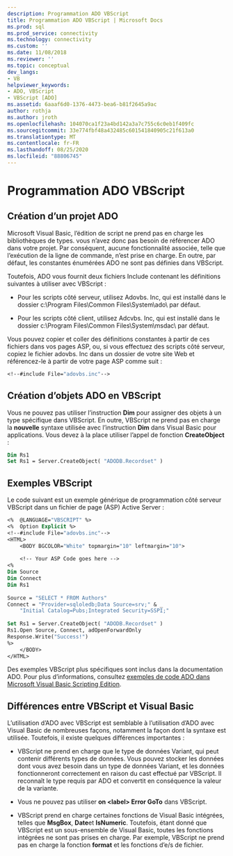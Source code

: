 ```yaml
---
description: Programmation ADO VBScript
title: Programmation ADO VBScript | Microsoft Docs
ms.prod: sql
ms.prod_service: connectivity
ms.technology: connectivity
ms.custom: ''
ms.date: 11/08/2018
ms.reviewer: ''
ms.topic: conceptual
dev_langs:
- VB
helpviewer_keywords:
- ADO, VBScript
- VBScript [ADO]
ms.assetid: 6aaaf6d0-1376-4473-bea6-b81f2645a9ac
author: rothja
ms.author: jroth
ms.openlocfilehash: 104070ca1f23a4bd142a3a7c755c6c0eb1f409fc
ms.sourcegitcommit: 33e774fbf48a432485c601541840905c21f613a0
ms.translationtype: MT
ms.contentlocale: fr-FR
ms.lasthandoff: 08/25/2020
ms.locfileid: "88806745"
---
```

# <a name="vbscript-ado-programming"></a>Programmation ADO VBScript
## <a name="creating-an-ado-project"></a>Création d’un projet ADO  
 Microsoft Visual Basic, l’édition de script ne prend pas en charge les bibliothèques de types. vous n’avez donc pas besoin de référencer ADO dans votre projet. Par conséquent, aucune fonctionnalité associée, telle que l’exécution de la ligne de commande, n’est prise en charge. En outre, par défaut, les constantes énumérées ADO ne sont pas définies dans VBScript.  
  
 Toutefois, ADO vous fournit deux fichiers Include contenant les définitions suivantes à utiliser avec VBScript :  
  
-   Pour les scripts côté serveur, utilisez Adovbs. Inc, qui est installé dans le dossier c:\Program Files\Common Files\System\ado\ par défaut.  
  
-   Pour les scripts côté client, utilisez Adcvbs. Inc, qui est installé dans le dossier c:\Program Files\Common Files\System\msdac\ par défaut.  
  
 Vous pouvez copier et coller des définitions constantes à partir de ces fichiers dans vos pages ASP, ou, si vous effectuez des scripts côté serveur, copiez le fichier adovbs. Inc dans un dossier de votre site Web et référencez-le à partir de votre page ASP comme suit :  
  
```vb
<!--#include File="adovbs.inc"-->  
```  
  
## <a name="creating-ado-objects-in-vbscript"></a>Création d’objets ADO en VBScript  
 Vous ne pouvez pas utiliser l’instruction **Dim** pour assigner des objets à un type spécifique dans VBScript. En outre, VBScript ne prend pas en charge la **nouvelle** syntaxe utilisée avec l’instruction **Dim** dans Visual Basic pour applications. Vous devez à la place utiliser l’appel de fonction **CreateObject** :  
  
```vb
Dim Rs1  
Set Rs1 = Server.CreateObject( "ADODB.Recordset" )  
```  
  
## <a name="vbscript-examples"></a>Exemples VBScript  
 Le code suivant est un exemple générique de programmation côté serveur VBScript dans un fichier de page (ASP) Active Server :  
  
```vb
<%  @LANGUAGE="VBSCRIPT" %>  
<%  Option Explicit %>  
<!--#include File="adovbs.inc"-->  
<HTML>  
    <BODY BGCOLOR="White" topmargin="10" leftmargin="10">  
  
    <!-- Your ASP Code goes here -->  
<%  
Dim Source  
Dim Connect  
Dim Rs1  
  
Source = "SELECT * FROM Authors"  
Connect = "Provider=sqloledb;Data Source=srv;" & _  
    "Initial Catalog=Pubs;Integrated Security=SSPI;"  
  
Set Rs1 = Server.CreateObject( "ADODB.Recordset" )  
Rs1.Open Source, Connect, adOpenForwardOnly  
Response.Write("Success!")  
%>  
    </BODY>  
</HTML>  
```  
  
 Des exemples VBScript plus spécifiques sont inclus dans la documentation ADO. Pour plus d’informations, consultez [exemples de code ADO dans Microsoft Visual Basic Scripting Edition](../../reference/ado-api/ado-code-examples-vbscript.md).  
  
## <a name="differences-between-vbscript-and-visual-basic"></a>Différences entre VBScript et Visual Basic  
 L’utilisation d’ADO avec VBScript est semblable à l’utilisation d’ADO avec Visual Basic de nombreuses façons, notamment la façon dont la syntaxe est utilisée. Toutefois, il existe quelques différences importantes :  
  
-   VBScript ne prend en charge que le type de données Variant, qui peut contenir différents types de données. Vous pouvez stocker les données dont vous avez besoin dans un type de données Variant, et les données fonctionneront correctement en raison du cast effectué par VBScript. Il reconnaît le type requis par ADO et convertit en conséquence la valeur de la variante.  
  
-   Vous ne pouvez pas utiliser **on \<label> Error GoTo** dans VBScript.  
  
-   VBScript prend en charge certaines fonctions de Visual Basic intégrées, telles que **MsgBox**, **Date**et **IsNumeric**. Toutefois, étant donné que VBScript est un sous-ensemble de Visual Basic, toutes les fonctions intégrées ne sont pas prises en charge. Par exemple, VBScript ne prend pas en charge la fonction **format** et les fonctions d’e/s de fichier.